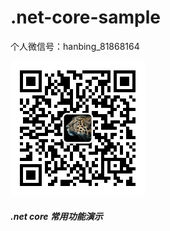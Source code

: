 # .net-core-sample
个人微信号：hanbing_81868164

<img src="微信.jpg" style="zoom:50%">

##### .net core 常用功能演示

